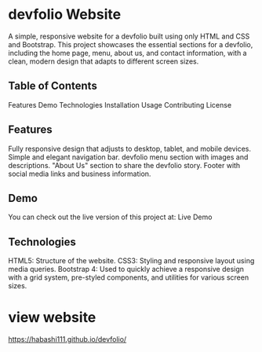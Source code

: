 # devfolio Website
A simple, responsive website for a devfolio built using only HTML and CSS and Bootstrap. This project showcases the essential sections for a devfolio, including the home page, menu, about us, and contact information, with a clean, modern design that adapts to different screen sizes.

## Table of Contents
Features
Demo
Technologies
Installation
Usage
Contributing
License
## Features
Fully responsive design that adjusts to desktop, tablet, and mobile devices.
Simple and elegant navigation bar.
devfolio menu section with images and descriptions.
"About Us" section to share the devfolio story.
Footer with social media links and business information.
## Demo
You can check out the live version of this project at: Live Demo

## Technologies
HTML5: Structure of the website.
CSS3: Styling and responsive layout using media queries.
Bootstrap 4: Used to quickly achieve a responsive design with a grid system, pre-styled components, and utilities for various screen sizes.

 # view website
 https://habashi111.github.io/devfolio/
